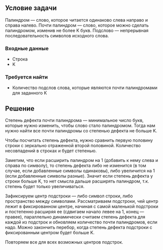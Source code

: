 ## Условие задачи
Палиндром — слово, которое читается одинаково слева направо и справа налево.
Почти палиндром — слово, которое можно сделать палиндромом, изменив не более K букв.
Подслово — непрерывная последовательность символов исходного слова.

### Входные данные
- Строка
- K

### Требуется найти
- Количество подслов слова, которые являются почти палиндромами для заданного K

## Решение 
Степень дефекта почти палиндрома — минимальное число букв, которые нужно изменить, чтобы слово стало палиндромом.
Тогда нам нужно найти все почти палиндромы со степенью дефекта не больше K.

Чтобы посчитать степень дефекта, нужно сравнить первую половину строки с зеркально отраженной второй половиной.
Количество несовпадений в строках и будет степенью.

Заметим, что если расширить палиндром на 1 (добавить к нему слева и справа по символу), 
то степень дефекта либо не изменится (в том случае, если добавленные символы одинаковы),
либо увеличится на 1 (если добавленные символы разные). Значит если степень дефекта у строки больше K, то
нет смысла дальше расширять палиндром, т.к. степень будет только увеличиваться.

Зафиксируем центр подстроки — либо символ строки, либо пространство между символами. 
Рассматриваем подстроки, чей центр лежит в фиксированном центре, начиная с самой маленькой подстроки
и постепенно расширяя ее (сдвигаем начало левее на 1, конец — правее), параллельно динамически считаем степень 
дефекта для каждой из подстрок и обновляем количество почти палиндромов, если надо. Можно закончить перебор, 
когда степень дефекта подстроки с фиксированным центром будет больше K. 

Повторяем все для всех возможных центров подстрок.




